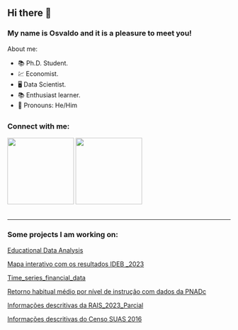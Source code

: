 ## Hi there 👋

### My name is Osvaldo and it is a pleasure to meet you! 

About me:
- 📚 Ph.D. Student.
- 💹 Economist. 
- 🖥️ Data Scientist.
- 📚 Enthusiast learner.
- 💬 Pronouns: He/Him
##

### Connect with me:
<div>
  <a href="https://www.linkedin.com/in/osvaldo-martins-junior/" target="_blanck"><img src="https://github.com/osvaldoquintellajr/osvaldoquintellajr/assets/71340036/302cda99-60c1-4a27-a221-5e6ce18c66e7" width="150px" target="_blanck"></a>  
  <a href="mailto:osvaldoquintellajr@gmail.com" target="_blanck"><img src="https://github.com/osvaldoquintellajr/osvaldoquintellajr/assets/71340036/077968db-4e92-44bd-a902-230f357b675c" width="150px" target="_blanck"></a>
</div>
<br>

***

### Some projects I am working on:
[Educational Data Analysis](https://github.com/osvaldoquintellajr/educational_data_analysis)

[Mapa interativo com os resultados IDEB _2023](https://github.com/osvaldoquintellajr/resultados_IDEB_2023)

[Time_series_financial_data](https://github.com/osvaldoquintellajr/time_series_financial_data)

[Retorno habitual médio por nível de instrução com dados da PNADc](https://github.com/osvaldoquintellajr/Retorno-medio-habitual-por-nivel-de-instrucao)

[Informações descritivas da RAIS_2023_Parcial](https://github.com/osvaldoquintellajr/RAIS_2023_Parcial_Dados_Descritivos)

[Informações descritivas do Censo SUAS 2016](https://osvaldoquintellajr.github.io/Censo-SUAS-2016)
